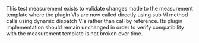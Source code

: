 This test measurement exists to validate changes made to the measurement template where the plugin VIs are now called directly
using sub VI method calls using dynamic dispatch VIs rather than call by reference. Its plugin implementation should remain unchanged
in order to verify compatibility with the measurement template is not broken over time.